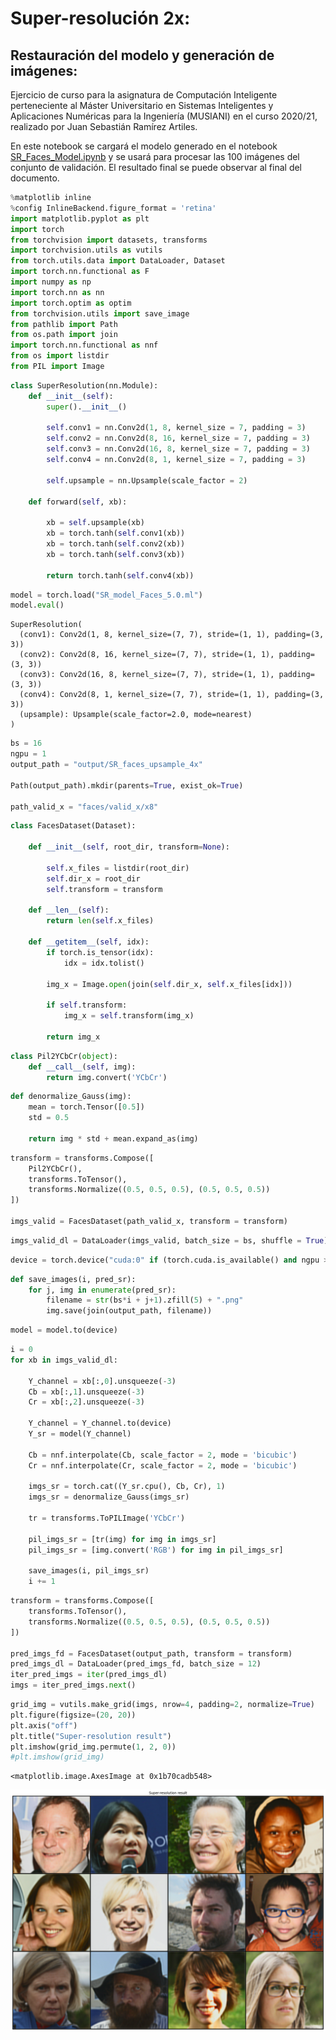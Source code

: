 # Super-resolución 2x:
## Restauración del modelo y generación de imágenes:

Ejercicio de curso para la asignatura de Computación Inteligente perteneciente al Máster Universitario en Sistemas Inteligentes y Aplicaciones Numéricas para la Ingeniería (MUSIANI) en el curso 2020/21, realizado por Juan Sebastián Ramírez Artiles.

En este notebook se cargará el modelo generado en el notebook [SR_Faces_Model.ipynb](SR_Faces_Model.ipynb) y se usará para procesar las 100 imágenes del conjunto de validación. El resultado final se puede observar al final del documento.


```python
%matplotlib inline
%config InlineBackend.figure_format = 'retina'
import matplotlib.pyplot as plt
import torch
from torchvision import datasets, transforms
import torchvision.utils as vutils
from torch.utils.data import DataLoader, Dataset
import torch.nn.functional as F
import numpy as np
import torch.nn as nn
import torch.optim as optim
from torchvision.utils import save_image
from pathlib import Path
from os.path import join
import torch.nn.functional as nnf
from os import listdir
from PIL import Image
```


```python
class SuperResolution(nn.Module):
    def __init__(self):
        super().__init__()
        
        self.conv1 = nn.Conv2d(1, 8, kernel_size = 7, padding = 3)
        self.conv2 = nn.Conv2d(8, 16, kernel_size = 7, padding = 3)
        self.conv3 = nn.Conv2d(16, 8, kernel_size = 7, padding = 3)
        self.conv4 = nn.Conv2d(8, 1, kernel_size = 7, padding = 3)
        
        self.upsample = nn.Upsample(scale_factor = 2)

    def forward(self, xb):
        
        xb = self.upsample(xb)
        xb = torch.tanh(self.conv1(xb))
        xb = torch.tanh(self.conv2(xb))
        xb = torch.tanh(self.conv3(xb))
        
        return torch.tanh(self.conv4(xb))
```


```python
model = torch.load("SR_model_Faces_5.0.ml")
model.eval()
```




    SuperResolution(
      (conv1): Conv2d(1, 8, kernel_size=(7, 7), stride=(1, 1), padding=(3, 3))
      (conv2): Conv2d(8, 16, kernel_size=(7, 7), stride=(1, 1), padding=(3, 3))
      (conv3): Conv2d(16, 8, kernel_size=(7, 7), stride=(1, 1), padding=(3, 3))
      (conv4): Conv2d(8, 1, kernel_size=(7, 7), stride=(1, 1), padding=(3, 3))
      (upsample): Upsample(scale_factor=2.0, mode=nearest)
    )




```python
bs = 16
ngpu = 1
output_path = "output/SR_faces_upsample_4x"

Path(output_path).mkdir(parents=True, exist_ok=True)

path_valid_x = "faces/valid_x/x8"
```


```python
class FacesDataset(Dataset):
    
    def __init__(self, root_dir, transform=None):
        
        self.x_files = listdir(root_dir)
        self.dir_x = root_dir
        self.transform = transform

    def __len__(self):
        return len(self.x_files)

    def __getitem__(self, idx):
        if torch.is_tensor(idx):
            idx = idx.tolist()
                
        img_x = Image.open(join(self.dir_x, self.x_files[idx]))
        
        if self.transform:
            img_x = self.transform(img_x)

        return img_x
```


```python
class Pil2YCbCr(object):
    def __call__(self, img):
        return img.convert('YCbCr')
```


```python
def denormalize_Gauss(img):
    mean = torch.Tensor([0.5])
    std = 0.5
    
    return img * std + mean.expand_as(img)
```


```python
transform = transforms.Compose([
    Pil2YCbCr(),
    transforms.ToTensor(),
    transforms.Normalize((0.5, 0.5, 0.5), (0.5, 0.5, 0.5))
])

imgs_valid = FacesDataset(path_valid_x, transform = transform)
```


```python
imgs_valid_dl = DataLoader(imgs_valid, batch_size = bs, shuffle = True)
```


```python
device = torch.device("cuda:0" if (torch.cuda.is_available() and ngpu > 0) else "cpu")
```


```python
def save_images(i, pred_sr):
    for j, img in enumerate(pred_sr):
        filename = str(bs*i + j+1).zfill(5) + ".png"
        img.save(join(output_path, filename))
```


```python
model = model.to(device)
```


```python
i = 0
for xb in imgs_valid_dl:
    
    Y_channel = xb[:,0].unsqueeze(-3)
    Cb = xb[:,1].unsqueeze(-3)
    Cr = xb[:,2].unsqueeze(-3)
    
    Y_channel = Y_channel.to(device)
    Y_sr = model(Y_channel)
    
    Cb = nnf.interpolate(Cb, scale_factor = 2, mode = 'bicubic')
    Cr = nnf.interpolate(Cr, scale_factor = 2, mode = 'bicubic')
    
    imgs_sr = torch.cat((Y_sr.cpu(), Cb, Cr), 1)
    imgs_sr = denormalize_Gauss(imgs_sr)
    
    tr = transforms.ToPILImage('YCbCr')
    
    pil_imgs_sr = [tr(img) for img in imgs_sr]
    pil_imgs_sr = [img.convert('RGB') for img in pil_imgs_sr]
    
    save_images(i, pil_imgs_sr)
    i += 1    
```

```python
transform = transforms.Compose([
    transforms.ToTensor(),
    transforms.Normalize((0.5, 0.5, 0.5), (0.5, 0.5, 0.5))
])

pred_imgs_fd = FacesDataset(output_path, transform = transform)
pred_imgs_dl = DataLoader(pred_imgs_fd, batch_size = 12)
iter_pred_imgs = iter(pred_imgs_dl)
imgs = iter_pred_imgs.next()
```


```python
grid_img = vutils.make_grid(imgs, nrow=4, padding=2, normalize=True)
plt.figure(figsize=(20, 20))
plt.axis("off")
plt.title("Super-resolution result")
plt.imshow(grid_img.permute(1, 2, 0))
#plt.imshow(grid_img)
```




    <matplotlib.image.AxesImage at 0x1b70cadb548>




![png](output_15_1.png)

